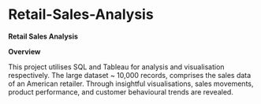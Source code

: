 # Retail-Sales-Analysis

**Retail Sales Analysis**

**Overview**

This project utilises SQL and Tableau for analysis and visualisation respectively. The large dataset ~ 10,000 records, comprises the sales data of an American retailer. Through insightful visualisations, sales movements, product performance, and customer behavioural trends are revealed.

